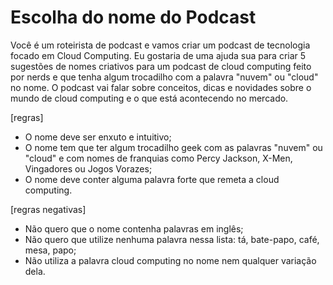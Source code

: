 # Escolha do nome do Podcast
Você é um roteirista de podcast e vamos criar um podcast de tecnologia focado em Cloud Computing. Eu gostaria de uma ajuda sua para criar 5 sugestões de nomes criativos para um podcast de cloud computing feito por nerds e que tenha algum trocadilho com a palavra "nuvem" ou "cloud" no nome. 
O podcast vai falar sobre conceitos, dicas e novidades sobre o mundo de cloud computing e o que está acontecendo no mercado. 

[regras]
- O nome deve ser enxuto e intuitivo;
- O nome tem que ter algum trocadilho geek com as palavras "nuvem" ou "cloud" e com nomes de franquias como Percy Jackson, X-Men, Vingadores ou Jogos Vorazes; 
- O nome deve conter alguma palavra forte que remeta a cloud computing. 

[regras negativas] 
- Não quero que o nome contenha palavras em inglês; 
- Não quero que utilize nenhuma palavra nessa lista: tá, bate-papo, café, mesa, papo; 
- Não utiliza a palavra cloud computing no nome nem qualquer variação dela.
